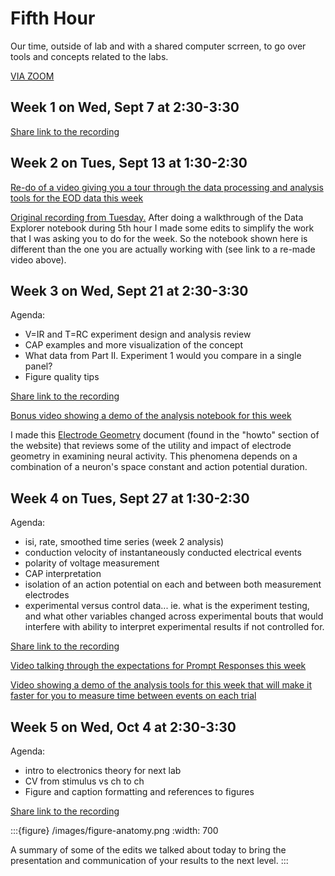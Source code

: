 # Fifth Hour

Our time, outside of lab and with a shared computer scrreen, to go over tools and concepts related to the labs.

[VIA ZOOM](https://wesleyan.zoom.us/j/94621043921?pwd=OC96eEtTMll5QitvUE9YSmtFWWgvdz09)

## Week 1 on Wed, Sept 7 at 2:30-3:30

[Share link to the recording](https://wesleyan.zoom.us/rec/share/g859mrLim3N8-tgPMDw0gyAjnC6DcgaRgUQicxSDq3lHiY2qHY5vcDzXOJ3FuBcP.Q_Wvgny3lMDoIqwY)

## Week 2 on Tues, Sept 13 at 1:30-2:30

[Re-do of a video giving you a tour through the data processing and analysis tools for the EOD data this week](https://wesleyan.zoom.us/rec/share/h63PehTOIKpbPXR_FUsBOGZ0m5mtbmZivtwb_ifk1bEHbk5rtOJYfxXC_0a-VBj1.gIFxk-mJjK_L23mA?startTime=1663159456000)

[Original recording from Tuesday.](https://wesleyan.zoom.us/rec/share/_cCU-zLOUFAsCSp1UarufCB9AYL9BVqmudfsxrs8heFM7pa6g0r-Xck7yx82ixJo.GqBeZoCo647h9A9m) After doing a walkthrough of the Data Explorer notebook during 5th hour I made some edits to simplify the work that I was asking you to do for the week. So the notebook shown here is different than the one you are actually working with (see link to a re-made video above).

## Week 3 on Wed, Sept 21 at 2:30-3:30

Agenda:
- V=IR and T=RC experiment design and analysis review
- CAP examples and more visualization of the concept
- What data from Part II. Experiment 1 would you compare in a single panel?
- Figure quality tips

[Share link to the recording](https://wesleyan.zoom.us/rec/share/TMpziBmsYh698KxyHSvs5YE_tbu7BB9dG3l0K48PuqBrEsZf1Laqmmcxrb7zsTXo.Oj1a98ZoN36fdbaN)

[Bonus video showing a demo of the analysis notebook for this week](https://wesleyan.zoom.us/rec/share/dKZEJ-1Eo3AIPMdCUKHjgkrfJBp-J8fMRocqZZzzjIUXKJM5GryK45wrhGKZKb72.NWSJlwv7c7bjqZOL?startTime=1663872529000)

I made this [Electrode Geometry](howto/electrode-geometry) document (found in the "howto" section of the website) that reviews some of the utility and impact of electrode geometry in examining neural activity. This phenomena depends on a combination of a neuron's space constant and action potential duration.

## Week 4 on Tues, Sept 27 at 1:30-2:30

Agenda:
- isi, rate, smoothed time series (week 2 analysis)
- conduction velocity of instantaneously conducted electrical events
- polarity of voltage measurement
- CAP interpretation
- isolation of an action potential on each and between both measurement electrodes
- experimental versus control data... ie. what is the experiment testing, and what other variables changed across experimental bouts that would interfere with ability to interpret experimental results if not controlled for.

[Share link to the recording](https://wesleyan.zoom.us/rec/play/pN_rECodX5W05HX_bQ_wq2keggd3oQvaqXC16V_2H6yl-toEaN9mHHHdEvfSyW_r0N4ZaUaqsVrQ5Hw-.6nb9KQc-_kj6Z6S7)

[Video talking through the expectations for Prompt Responses this week](https://wesleyan.zoom.us/rec/play/nNVka4BBHi8pe7I6DiuXvVHiJNjsNCrhrSjU354FyOuspoueokBJB3_gQEmWA4VBtJ-JGgLxQ2o2EzE.cORPEoc6-3EKSllo)

[Video showing a demo of the analysis tools for this week that will make it faster for you to measure time between events on each trial](https://wesleyan.zoom.us/rec/play/7kqj29yrf-eTF7St0_P2NrO7PIuebTsrg09lgVA872pB1FpOLfsmsnsYZKw3C7bQA0q4sLTUzjwoLvst.4kY60VbInw9l-sd8)


## Week 5 on Wed, Oct 4 at 2:30-3:30

Agenda:
- intro to electronics theory for next lab
- CV from stimulus vs ch to ch
- Figure and caption formatting and references to figures

[Share link to the recording](https://wesleyan.zoom.us/rec/play/oFqVBYqIgoirswypDMPS4ZDItzllgOQ6MROe4wawVeTCe9FL2PmtBEoSb_APswxvBsh3UwxkpLIJ0tFe.hpbJnT8ei_jC8kp7)

:::{figure} /images/figure-anatomy.png
:width: 700

A summary of some of the edits we talked about today to bring the presentation and communication of your results to the next level.
:::

